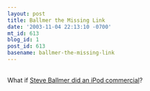 ```yaml
---
layout: post
title: Ballmer the Missing Link
date: '2003-11-04 22:13:10 -0700'
mt_id: 613
blog_id: 1
post_id: 613
basename: ballmer-the-missing-link
---
```

<br />What if <a href="http://macboy.com/cartoons/ballmer/">Steve Ballmer did an iPod commercial</a>?<br /><br /><br />
